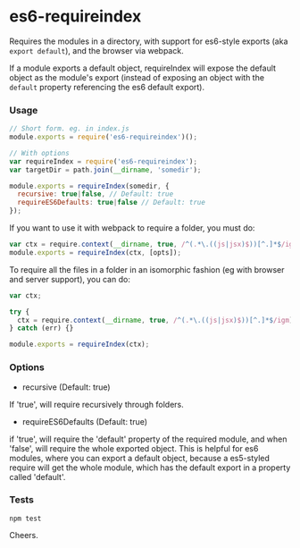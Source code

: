 # es6-requireindex
Requires the modules in a directory, with support for es6-style exports (aka `export default`), and the browser via webpack.

If a module exports a default object, requireIndex will expose the default object as the module's export (instead of exposing an object with the `default` property referencing the es6 default export).


### Usage

```js
// Short form. eg. in index.js
module.exports = require('es6-requireindex')();
```

```js
// With options
var requireIndex = require('es6-requireindex');
var targetDir = path.join(__dirname, 'somedir');

module.exports = requireIndex(somedir, {
  recursive: true|false, // Default: true
  requireES6Defaults: true|false // Default: true
});
```

If you want to use it with webpack to require a folder, you must do:

```js
var ctx = require.context(__dirname, true, /^(.*\.((js|jsx)$))[^.]*$/igm);
module.exports = requireIndex(ctx, [opts]);
```

To require all the files in a folder in an isomorphic fashion (eg with browser and server support), you can do:

```js
var ctx;

try {
  ctx = require.context(__dirname, true, /^(.*\.((js|jsx)$))[^.]*$/igm);
} catch (err) {}

module.exports = requireIndex(ctx);
```


### Options
- recursive (Default: true)

If 'true', will require recursively through folders.

- requireES6Defaults (Default: true)

if 'true', will require the 'default' property of the required module, and when 'false', will require the whole exported object. This is helpful for es6 modules, where you can export a default object, because a es5-styled require will get the whole module, which has the default export in a property called 'default'.


### Tests

```
npm test
```

Cheers.
